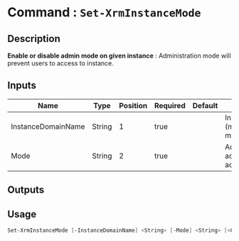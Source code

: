 ﻿# Command : `Set-XrmInstanceMode` 

## Description

**Enable or disable admin mode on given instance** : Administration mode will prevent users to access to instance.

## Inputs

Name|Type|Position|Required|Default|Description
----|----|--------|--------|-------|-----------
InstanceDomainName|String|1|true||Instance domain name (myinstance => myinstance.crm.dynamics1.com)
Mode|String|2|true||Admin mode (Normal : users can access / AdminOnly : Only admins can access)

## Outputs

## Usage

```Powershell 
Set-XrmInstanceMode [-InstanceDomainName] <String> [-Mode] <String> [<CommonParameters>]
``` 


